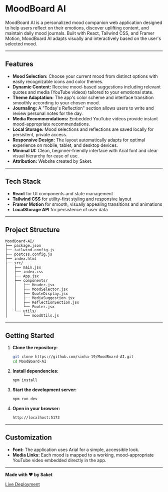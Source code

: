# MoodBoard AI

MoodBoard AI is a personalized mood companion web application designed to help users reflect on their emotions, discover uplifting content, and maintain daily mood journals. Built with React, Tailwind CSS, and Framer Motion, MoodBoard AI adapts visually and interactively based on the user's selected mood.

---

## Features

- **Mood Selection:** Choose your current mood from distinct options with easily recognizable icons and color themes.
- **Dynamic Content:** Receive mood-based suggestions including relevant quotes and media (YouTube videos) tailored to your emotional state.
- **Theme Adaptation:** The app's color scheme and interface transition smoothly according to your chosen mood.
- **Journaling:** A "Today's Reflection" section allows users to write and review personal notes for the day.
- **Media Recommendations:** Embedded YouTube videos provide instant mood-appropriate recommendations.
- **Local Storage:** Mood selections and reflections are saved locally for persistent, private access.
- **Responsive Design:** The layout automatically adapts for optimal experience on mobile, tablet, and desktop devices.
- **Minimal UI:** Clean, beginner-friendly interface with Arial font and clear visual hierarchy for ease of use.
- **Attribution:** Website created by Saket.

---

## Tech Stack

- **React** for UI components and state management
- **Tailwind CSS** for utility-first styling and responsive layout
- **Framer Motion** for smooth, visually appealing transitions and animations
- **LocalStorage API** for persistence of user data

---

## Project Structure

```
MoodBoard-AI/
├── package.json
├── tailwind.config.js
├── postcss.config.js
├── index.html
├── src/
│   ├── main.jsx
│   ├── index.css
│   ├── App.jsx
│   ├── components/
│   │   ├── Header.jsx
│   │   ├── MoodSelector.jsx
│   │   ├── QuoteDisplay.jsx
│   │   ├── MediaSuggestion.jsx
│   │   ├── ReflectionSection.jsx
│   │   └── Footer.jsx
│   └── utils/
│       └── moodUtils.js
```

---

## Getting Started

1. **Clone the repository:**
   ```bash
   git clone https://github.com/sinha-19/MoodBoard-AI.git
   cd MoodBoard-AI
   ```

2. **Install dependencies:**
   ```bash
   npm install
   ```

3. **Start the development server:**
   ```bash
   npm run dev
   ```

4. **Open in your browser:**
   ```
   http://localhost:5173
   ```

---

## Customization

- **Font:** The application uses Arial for a simple, accessible look.
- **Media Links:** Each mood is mapped to a working, mood-appropriate YouTube video embedded directly in the app.

---

**Made with ❤️ by Saket**

[Live Deployment](https://moodai-sks.netlify.app/)
```
